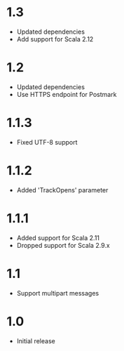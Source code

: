 # 1.3

* Updated dependencies
* Add support for Scala 2.12

# 1.2

* Updated dependencies
* Use HTTPS endpoint for Postmark

# 1.1.3

* Fixed UTF-8 support

# 1.1.2

* Added 'TrackOpens' parameter

# 1.1.1

* Added support for Scala 2.11
* Dropped support for Scala 2.9.x

# 1.1

* Support multipart messages

# 1.0

* Initial release
